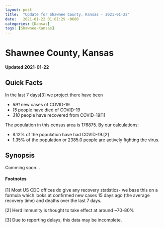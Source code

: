 ```yaml
---
layout: post
title:  "Update for Shawnee County, Kansas - 2021-01-22"
date:   2021-01-22 01:01:29 -0600
categories: [Kansas]
tags: [Shawnee-Kansas]
---
```


# Shawnee County, Kansas
#### Updated 2021-01-22

## Quick Facts

In the last 7 days[3] we project there have been
- *691* new cases of COVID-19
- *15* people have died of COVID-19
- *310* people have recovered from COVID-19[1]

The population in this census area is 176875. By our calculations:
- 8.12% of the population have had COVID-19.[2]
- 1.35% of the population or 2385.0 people are actively fighting the virus.

## Synopsis

Comming soon...


#### Footnotes

[1] Most US CDC offices do give any recovery statistics- we base this on a formula which looks at confirmed new cases
15 days ago (the average recovery time) and deaths over the last 7 days.

[2] Herd Immunity is thought to take effect at around ~70-80%

[3] Due to reporting delays, this data may be incomplete.
 
    